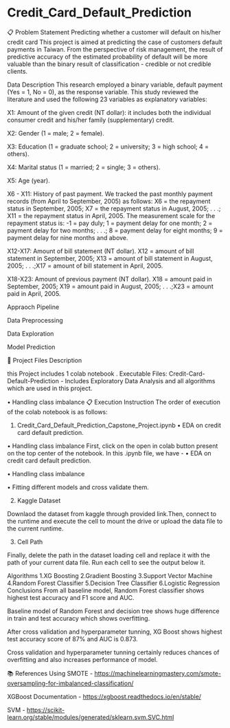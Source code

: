 # Credit_Card_Default_Prediction
📋 Problem Statement
Predicting whether a customer will default on his/her credit card
This project is aimed at predicting the case of customers default payments in Taiwan. From the perspective of risk management, the result of predictive accuracy of the estimated probability of default will be more valuable than the binary result of classification - credible or not credible clients.

Data Description
This research employed a binary variable, default payment (Yes = 1, No = 0), as the response variable. This study reviewed the literature and used the following 23 variables as explanatory variables:

X1: Amount of the given credit (NT dollar): it includes both the individual consumer credit and his/her family (supplementary) credit.

X2: Gender (1 = male; 2 = female).

X3: Education (1 = graduate school; 2 = university; 3 = high school; 4 = others).

X4: Marital status (1 = married; 2 = single; 3 = others).

X5: Age (year).

X6 - X11: History of past payment. We tracked the past monthly payment records (from April to September, 2005) as follows: X6 = the repayment status in September, 2005; X7 = the repayment status in August, 2005; . . .; X11 = the repayment status in April, 2005. The measurement scale for the repayment status is: -1 = pay duly; 1 = payment delay for one month; 2 = payment delay for two months; . . .; 8 = payment delay for eight months; 9 = payment delay for nine months and above.

X12-X17: Amount of bill statement (NT dollar). X12 = amount of bill statement in September, 2005; X13 = amount of bill statement in August, 2005; . . .;X17 = amount of bill statement in April, 2005.

X18-X23: Amount of previous payment (NT dollar). X18 = amount paid in September, 2005; X19 = amount paid in August, 2005; . . .;X23 = amount paid in April, 2005.

Appraoch Pipeline

Data Preprocessing

Data Exploration

Model Prediction

💾 Project Files Description

this Project includes 1 colab notebook .
Executable Files:
Credit-Card-Default-Prediction - Includes Exploratory Data Analysis and all algorithms which are used in this project.

• Handling class imbalance
📋 Execution Instruction
The order of execution of the colab notebook is as follows:

1) Credit_Card_Default_Prediction_Capstone_Project.ipynb
• EDA on credit card default prediction.

• Handling class imbalance
 First, click on the open in colab button present on the top center of the notebook.
In this .ipynb file, we have -
• EDA on credit card default prediction.

• Handling class imbalance

• Fitting different models and cross validate them.

2) Kaggle Dataset

Downlaod the dataset from kaggle through provided link.Then, connect to the runtime and execute the cell to mount the drive or upload the data file to the current runtime.

3) Cell Path

Finally, delete the path in the dataset loading cell and replace it with the path of your current data file. Run each cell to see the output below it.

Algorithms
1.XG Boosting
2.Gradient Boosting
3.Support Vector Machine
4.Random Forest Classifier
5.Decision Tree Classifier
6.Logistic Regression
Conclusions
From all baseline model, Random Forest classifier shows highest test accuracy and F1 score and AUC.

Baseline model of Random Forest and decision tree shows huge difference in train and test accuracy which shows overfitting.

After cross validation and hyperparameter tunning, XG Boost shows highest test accuracy score of 87% and AUC is 0.873.

Cross validation and hyperparameter tunning certainly reduces chances of overfitting and also increases performance of model.



📚 References
Using SMOTE - https://machinelearningmastery.com/smote-oversampling-for-imbalanced-classification/

XGBoost Documentation - https://xgboost.readthedocs.io/en/stable/

SVM - https://scikit-learn.org/stable/modules/generated/sklearn.svm.SVC.html

